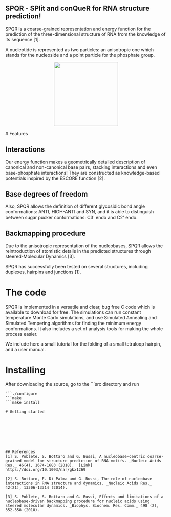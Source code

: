 ## SPQR - SPlit and conQueR for RNA structure prediction!

SPQR is a coarse-grained representation and energy function for the prediction of the three-dimensional structure of RNA from the knowledge of its sequence [1].

A nucleotide is represented as two particles: an anisotropic one which stands for the nucleoside and a point particle for the phosphate group.
<p align="center">
<img src="https://github.com/srnas/spqr/blob/master/doc/src/rnacg.png" width="200">
<p>
# Features

## Interactions
Our energy function makes a geometrically detailed description of canonical and non-canonical base pairs, stacking interactions and even base-phosphate interactions! They are constructed as knowledge-based potentials inspired by the ESCORE function [2].

## Base degrees of freedom
Also, SPQR allows the definition of different glycosidic bond angle conformations: ANTI, HIGH-ANTI and SYN, and it is able to distinguish between sugar pucker conformations: C3' endo and C2' endo.

## Backmapping procedure
Due to the anisotropic representation of the nucleobases, SPQR allows the reintroduction of atomistic details in the predicted structures through steered-Molecular Dynamics [3].

SPQR has successfully been tested on several structures, including duplexes, hairpins and junctions [1].

# The code
SPQR is implemented in a versatile and clear, bug free C code which is available to download for free. The simulations can run constant temperature Monte Carlo simulations, and use Simulated Annealing and Simulated Tempering algorithms for finding the minimum energy conformations. It also includes a set of analysis tools for making the whole process easier.

We include here a small tutorial for the folding of a small tetraloop hairpin, and a user manual.

# Installing

After downloading the source, go to the ```src directory and run
```autoconf
```./configure
```make
```make install

# Getting started








## References
[1] S. Poblete, S. Bottaro and G. Bussi, A nucleobase-centric coarse-grained model for structure prediction of RNA motifs. _Nucleic Acids Res._ 46(4), 1674-1683 (2018).  [Link] https://doi.org/10.1093/nar/gkx1269 

[2] S. Bottaro, F. Di Palma and G. Bussi, The role of nucleobase interactions in RNA structure and dynamics. _Nucleic Acids Res._ 42(21), 13306-13314 (2014).

[3] S. Poblete, S. Bottaro and G. Bussi, Effects and limitations of a nucleobase-driven backmapping procedure for nucleic acids using steered molecular dynamics. _Biophys. Biochem. Res. Comm._ 498 (2), 352-358 (2018).
